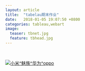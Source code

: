 ```yaml
---
layout: article
title:  "tabelau期末作业"
date:   2018-01-05 19:07:50 +0800
categories: tableau,webart
image:
  teaser: tbnet.jpg
  feature: tbhead.jpg
---
```


<html>
<head></head>
<body>
<div>
<p><br></p>
</div>
<div class='tableauPlaceholder' id='viz1515150076878' style='position: relative；margin: 10 auto'>
<noscript>
<a href='#'><img alt='小米^魅族^华为^oppo ' src='https:&#47;&#47;public.tableau.com&#47;static&#47;images&#47;op&#47;oppo&#47;1_1&#47;1_rss.png' style='border: none' /></a></noscript><object class='tableauViz'  style='display:none;'><param name='host_url' value='https%3A%2F%2Fpublic.tableau.com%2F' /> <param name='embed_code_version' value='3' /> <param name='site_root' value='' /><param name='name' value='oppo&#47;1_1' /><param name='tabs' value='no' /><param name='toolbar' value='yes' /><param name='static_image' value='https:&#47;&#47;public.tableau.com&#47;static&#47;images&#47;op&#47;oppo&#47;1_1&#47;1.png' /> <param name='animate_transition' value='yes' /><param name='display_static_image' value='yes' /><param name='display_spinner' value='yes' /><param name='display_overlay' value='yes' /><param name='display_count' value='yes' /><param name='filter' value='publish=yes' /></object></div>      
          <script type='text/javascript'>                    var divElement = document.getElementById('viz1515150076878');                    var vizElement = divElement.getElementsByTagName('object')[0];                    vizElement.style.width='1016px';vizElement.style.height='991px';                    var scriptElement = document.createElement('script');                    scriptElement.src = 'https://public.tableau.com/javascripts/api/viz_v1.js';                    vizElement.parentNode.insertBefore(scriptElement, vizElement);                </script>
</body>
 </html>
